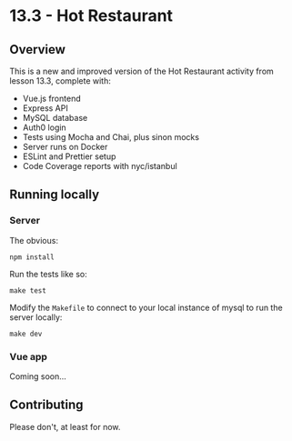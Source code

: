 # 13.3 - Hot Restaurant
## Overview
This is a new and improved version of the Hot Restaurant activity from lesson 13.3, complete with:

- Vue.js frontend
- Express API
- MySQL database
- Auth0 login
- Tests using Mocha and Chai, plus sinon mocks
- Server runs on Docker
- ESLint and Prettier setup
- Code Coverage reports with nyc/istanbul

## Running locally
### Server
The obvious:
```shell
npm install
```
Run the tests like so:
```shell
make test
```
Modify the `Makefile` to connect to your local instance of mysql to run the server locally:
```shell
make dev
```

### Vue app
Coming soon...

## Contributing
Please don't, at least for now.

